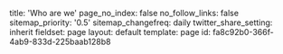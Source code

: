 title: 'Who are we'
page_no_index: false
no_follow_links: false
sitemap_priority: '0.5'
sitemap_changefreq: daily
twitter_share_setting: inherit
fieldset: page
layout: default
template: page
id: fa8c92b0-366f-4ab9-833d-225baab128b8
